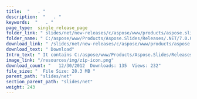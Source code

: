 ```yaml
---
title:  "   . " 
description:  "   . " 
keywords:  "   . " 
page_type:  single_release_page
folder_link: " slides/net/new-releases/c/aspose/www/products/aspose.slides/releases/.net/7.0.0/aspose.slides-for-.net.zip/"
folder_name: " C:/aspose/www/Products/Aspose.Slides/Releases/.NET/7.0.0/Aspose.Slides for .NET.zip"
download_link: " /slides/net/new-releases/c/aspose/www/products/aspose.slides/releases/.net/7.0.0/aspose.slides-for-.net.zip/5c5a594e40a24804acf7688b04842a56"
download_text: " Download"
Intro_text: " It contains C:/aspose/www/Products/Aspose.Slides/Releases/.NET/7.0.0/Aspose.Slides for .NET.zip release."
image_link: "/resources/img/zip-icon.png"
download_count: "   12/30/2012  Downloads: 135  Views: 232"
file_size: "  File Size: 28.3 MB "
parent_path: "slides/net"
section_parent_path: "slides/net"
weight: 243 
---
```




